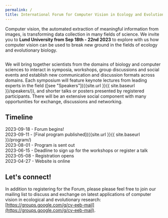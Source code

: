```yaml
---
permalink: / 
title: International Forum for Computer Vision in Ecology and Evolutionary Biology
---
```


Computer vision, the automated extraction of meaningful information from images, is transforming data collection in many fields of science. We invite you to **Lund University from Sep 18th - 22nd 2023** to explore with us how computer vision can be used to break new ground in the fields of ecology and evolutionary biology. 

<img src="{{ site.url }}{{ site.baseurl }}/assets/images/header.png" alt="" class="full"><br>

We will bring together scientists from the domains of biology and computer sciences to interact in symposia, workshops, group discussions and social events and establish new communication and discussion formats across domains. Each symposium will feature keynote lectures from leading experts in the field ([see "Speakers"]({{site.url }}{{ site.baseurl }}/speakers/)), and shorter talks or posters presented by registered participants. There will be an extensive social component with many opportunities for exchange, discussions and networking.


## Timeline
2023-09-18 - Forum begins!<br>
2023-09-11 - [Final program published]({{site.url }}{{ site.baseurl }}/program/)<br>
2023-08-01 - Program is sent out<br>
2023-06-15 - Deadline to sign up for the workshops or register a talk <br>
2023-05-08 - Registration opens<br>
2023-04-27 - Website is online<br>

## Let's connect!
In addition to registering for the Forum, please please feel free to join our mailing list to discuss and exchange on latest applications of computer vision in ecological and evolutionary research: [https://groups.google.com/g/cv-eeb-mail](https://groups.google.com/g/cv-eeb-mail). 
